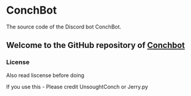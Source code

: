 # ConchBot
The source code of the Discord bot ConchBot.

Welcome to the GitHub repository of [Conchbot](https://github.com/ConchDev/ConchBot/)
---

### License

Also read liscense before doing

If you use this - Please credit UnsoughtConch or Jerry.py
